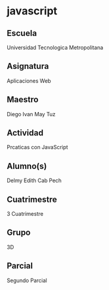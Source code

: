 # javascript

## Escuela
 Universidad Tecnologica Metropolitana

## Asignatura
 Aplicaciones Web

## Maestro
Diego Ivan May Tuz

## Actividad
Prcaticas con  JavaScript

## Alumno(s)
 Delmy Edith Cab Pech

## Cuatrimestre
 3 Cuatrimestre

## Grupo
3D

## Parcial
Segundo Parcial
